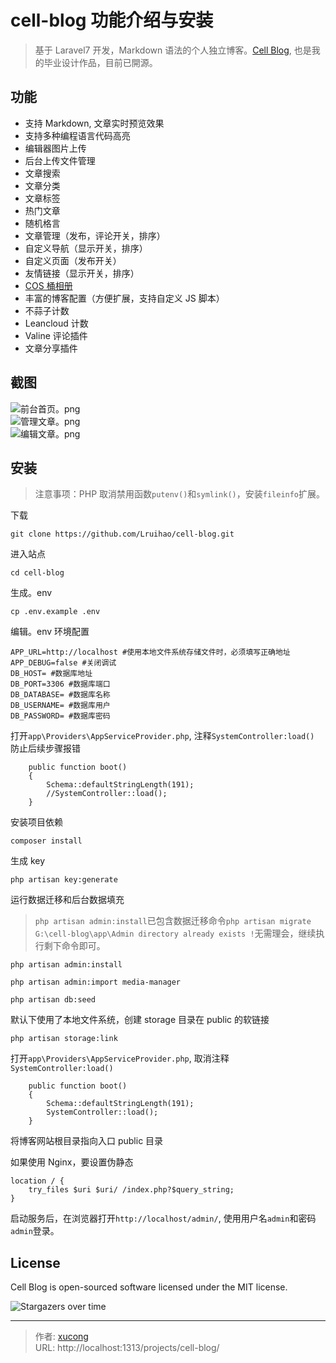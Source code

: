 # cell-blog 功能介绍与安装


> 基于 Laravel7 开发，Markdown 语法的个人独立博客。[Cell Blog](https://github.com/Lruihao/cell-blog), 也是我的毕业设计作品，目前已開源。

<!--more-->

## 功能

- 支持 Markdown, 文章实时预览效果
- 支持多种编程语言代码高亮
- 编辑器图片上传
- 后台上传文件管理
- 文章搜索
- 文章分类
- 文章标签
- 热门文章
- 随机格言
- 文章管理（发布，评论开关，排序）
- 自定义导航（显示开关，排序）
- 自定义页面（发布开关）
- 友情链接（显示开关，排序）
- [COS 桶相册](https://github.com/Lruihao/cos-album)
- 丰富的博客配置（方便扩展，支持自定义 JS 脚本）
- 不蒜子计数
- Leancloud 计数
- Valine 评论插件
- 文章分享插件

## 截图

![前台首页。png](https://i.loli.net/2020/05/11/vHeNRG4Qi7ljrM8.png)  
![管理文章。png](https://i.loli.net/2020/05/11/tMEQe7WvYmw3jd4.png)  
![编辑文章。png](https://i.loli.net/2020/05/11/DeOWyJ3zluLKvBn.png)

## 安装

> 注意事项：PHP 取消禁用函数`putenv()`和`symlink()`，安装`fileinfo`扩展。

下载

```
git clone https://github.com/Lruihao/cell-blog.git
```

进入站点

```
cd cell-blog
```

生成。env

```shell
cp .env.example .env
```

编辑。env 环境配置

```shell
APP_URL=http://localhost #使用本地文件系统存储文件时，必须填写正确地址
APP_DEBUG=false #关闭调试
DB_HOST= #数据库地址
DB_PORT=3306 #数据库端口
DB_DATABASE= #数据库名称
DB_USERNAME= #数据库用户
DB_PASSWORD= #数据库密码
```

打开`app\Providers\AppServiceProvider.php`, 注释`SystemController:load()` 防止后续步骤报错

```
    public function boot()
    {
        Schema::defaultStringLength(191);
        //SystemController::load();
    }
```

安装项目依赖

```shell
composer install
```

生成 key

```
php artisan key:generate
```

运行数据迁移和后台数据填充

> `php artisan admin:install`已包含数据迁移命令`php artisan migrate`  
> `G:\cell-blog\app\Admin directory already exists !`无需理会，继续执行剩下命令即可。

```
php artisan admin:install

php artisan admin:import media-manager

php artisan db:seed
```

默认下使用了本地文件系统，创建 storage 目录在 public 的软链接

```
php artisan storage:link
```

打开`app\Providers\AppServiceProvider.php`, 取消注释`SystemController:load()`

```
    public function boot()
    {
        Schema::defaultStringLength(191);
        SystemController::load();
    }
```

将博客网站根目录指向入口 public 目录

如果使用 Nginx，要设置伪静态

```
location / {
    try_files $uri $uri/ /index.php?$query_string;
}
```

启动服务后，在浏览器打开`http://localhost/admin/`, 使用用户名`admin`和密码`admin`登录。

## License

Cell Blog is open-sourced software licensed under the MIT license.

![Stargazers over time](https://starchart.cc/Lruihao/cell-blog.svg)


---

> 作者: [xucong](https://shiqustudio.github.io/)  
> URL: http://localhost:1313/projects/cell-blog/  

